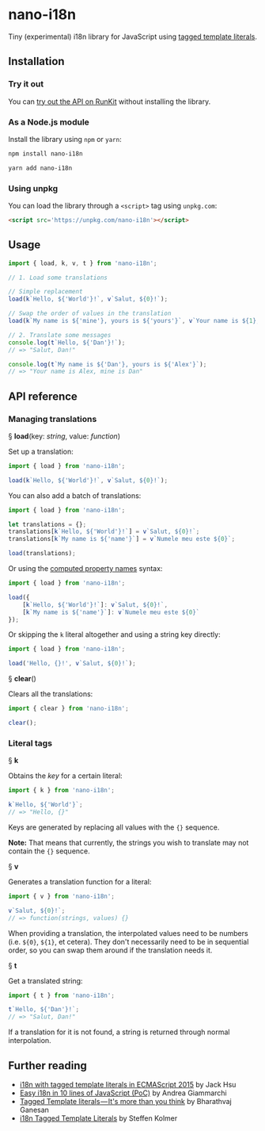 # nano-i18n

Tiny (experimental) i18n library for JavaScript using [tagged template literals](https://developer.mozilla.org/en-US/docs/Web/JavaScript/Reference/Template_literals).

## Installation

### Try it out

You can [try out the API on RunKit](https://npm.runkit.com/nano-i18n) without installing the library.

### As a Node.js module

Install the library using `npm` or `yarn`:

```bash
npm install nano-i18n
```

```bash
yarn add nano-i18n
```

### Using unpkg

You can load the library through a `<script>` tag using `unpkg.com`:

```html
<script src='https://unpkg.com/nano-i18n'></script>
```

## Usage

```js
import { load, k, v, t } from 'nano-i18n';

// 1. Load some translations

// Simple replacement
load(k`Hello, ${'World'}!`, v`Salut, ${0}!`);

// Swap the order of values in the translation
load(k`My name is ${'mine'}, yours is ${'yours'}`, v`Your name is ${1}, mine is ${0}`);

// 2. Translate some messages
console.log(t`Hello, ${'Dan'}!`);
// => "Salut, Dan!"

console.log(t`My name is ${'Dan'}, yours is ${'Alex'}`);
// => "Your name is Alex, mine is Dan"
```

## API reference

### Managing translations

§ **load**(key: _string_, value: _function_)

Set up a translation:

```js
import { load } from 'nano-i18n';

load(k`Hello, ${'World'}!`, v`Salut, ${0}!`);
```

You can also add a batch of translations:

```js
import { load } from 'nano-i18n';

let translations = {};
translations[k`Hello, ${'World'}!`] = v`Salut, ${0}!`;
translations[k`My name is ${'name'}`] = v`Numele meu este ${0}`;

load(translations);
```

Or using the [computed property names](https://developer.mozilla.org/en-US/docs/Web/JavaScript/Reference/Operators/Object_initializer#Computed_property_names) syntax:

```js
import { load } from 'nano-i18n';

load({
	[k`Hello, ${'World'}!`]: v`Salut, ${0}!`,
	[k`My name is ${'name'}`]: v`Numele meu este ${0}`
});
```

Or skipping the `k` literal altogether and using a string key directly:

```js
import { load } from 'nano-i18n';

load('Hello, {}!', v`Salut, ${0}!`);
```

§ **clear**()

Clears all the translations:

```js
import { clear } from 'nano-i18n';

clear();
```

### Literal tags

§ **k**

Obtains the _key_ for a certain literal:

```js
import { k } from 'nano-i18n';

k`Hello, ${'World'}`;
// => "Hello, {}"
```

Keys are generated by replacing all values with the `{}` sequence.

**Note:** That means that currently, the strings you wish to translate may not contain the `{}` sequence.

§ **v**

Generates a translation function for a literal:

```js
import { v } from 'nano-i18n';

v`Salut, ${0}!`;
// => function(strings, values) {}
```

When providing a translation, the interpolated values need to be numbers (i.e. `${0}`, `${1}`, et cetera). They don't necessarily need to be in sequential order, so you can swap them around if the translation needs it.

§ **t**

Get a translated string:

```js
import { t } from 'nano-i18n';

t`Hello, ${'Dan'}!`;
// => "Salut, Dan!"
```

If a translation for it is not found, a string is returned through normal interpolation.

## Further reading

-   [i18n with tagged template literals in ECMAScript 2015](https://jaysoo.ca/2014/03/20/i18n-with-es2015-template-literals/) by Jack Hsu
-   [Easy i18n in 10 lines of JavaScript (PoC)](https://codeburst.io/easy-i18n-in-10-lines-of-javascript-poc-eb9e5444d71e) by Andrea Giammarchi
-   [Tagged Template literals — It's more than you think](https://codeburst.io/javascript-es6-tagged-template-literals-a45c26e54761) by Bharathvaj Ganesan
-   [i18n Tagged Template Literals](http://i18n-tag.kolmer.net/) by Steffen Kolmer
